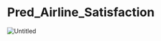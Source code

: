 # Pred_Airline_Satisfaction
![Untitled](https://s3-us-west-2.amazonaws.com/secure.notion-static.com/1104763d-6761-4197-8c8c-16c61f79c087/Untitled.png)
